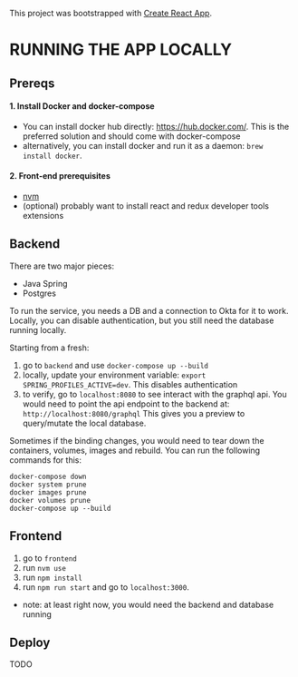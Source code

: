 This project was bootstrapped with [Create React App](https://github.com/facebook/create-react-app).

# RUNNING THE APP LOCALLY

## Prereqs

#### 1. Install Docker and docker-compose

- You can install docker hub directly: https://hub.docker.com/. This is the preferred solution and should come with docker-compose
- alternatively, you can install docker and run it as a daemon: `brew install docker`.

#### 2. Front-end prerequisites

- [nvm](https://github.com/nvm-sh/nvm) 
- (optional) probably want to install react and redux developer tools extensions

## Backend

There are two major pieces:

- Java Spring
- Postgres

To run the service, you needs a DB and a connection to Okta for it to work. Locally, you can disable authentication, but you still need the database running locally.

Starting from a fresh:

1. go to `backend` and use `docker-compose up --build`
2. locally, update your environment variable: `export SPRING_PROFILES_ACTIVE=dev`. This disables authentication
3. to verify, go to `localhost:8080` to see interact with the graphql api. You would need to point the api endpoint to the backend at: `http://localhost:8080/graphql` This gives you a preview to query/mutate the local database.

Sometimes if the binding changes, you would need to tear down the containers, volumes, images and rebuild. You can run the following commands for this:

```
docker-compose down
docker system prune
docker images prune
docker volumes prune
docker-compose up --build
```

## Frontend

1. go to `frontend`
1. run `nvm use`
1. run `npm install`
2. run `npm run start` and go to `localhost:3000`.

- note: at least right now, you would need the backend and database running

## Deploy

TODO
